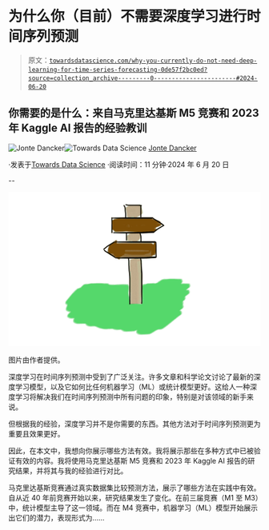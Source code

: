 # 为什么你（目前）不需要深度学习进行时间序列预测

> 原文：[`towardsdatascience.com/why-you-currently-do-not-need-deep-learning-for-time-series-forecasting-0de57f2bc0ed?source=collection_archive---------0-----------------------#2024-06-20`](https://towardsdatascience.com/why-you-currently-do-not-need-deep-learning-for-time-series-forecasting-0de57f2bc0ed?source=collection_archive---------0-----------------------#2024-06-20)

## 你需要的是什么：来自马克里达基斯 M5 竞赛和 2023 年 Kaggle AI 报告的经验教训

[](https://medium.com/@jodancker?source=post_page---byline--0de57f2bc0ed--------------------------------)![Jonte Dancker](https://medium.com/@jodancker?source=post_page---byline--0de57f2bc0ed--------------------------------)[](https://towardsdatascience.com/?source=post_page---byline--0de57f2bc0ed--------------------------------)![Towards Data Science](https://towardsdatascience.com/?source=post_page---byline--0de57f2bc0ed--------------------------------) [Jonte Dancker](https://medium.com/@jodancker?source=post_page---byline--0de57f2bc0ed--------------------------------)

·发表于[Towards Data Science](https://towardsdatascience.com/?source=post_page---byline--0de57f2bc0ed--------------------------------) ·阅读时间：11 分钟·2024 年 6 月 20 日

--

![](img/2aaf1b5c74707730a64776d5915bb4c4.png)

图片由作者提供。

深度学习在时间序列预测中受到了广泛关注。许多文章和科学论文讨论了最新的深度学习模型，以及它如何比任何机器学习（ML）或统计模型更好。这给人一种深度学习将解决我们在时间序列预测中所有问题的印象，特别是对该领域的新手来说。

但根据我的经验，深度学习并不是你需要的东西。其他方法对于时间序列预测更为重要且效果更好。

因此，在本文中，我想向你展示哪些方法有效。我将展示那些在多种方式中已被验证有效的内容。我将使用马克里达基斯 M5 竞赛和 2023 年 Kaggle AI 报告的研究结果，并将其与我的经验进行对比。

马克里达基斯竞赛通过真实数据集比较预测方法，展示了哪些方法在实践中有效。自从近 40 年前竞赛开始以来，研究结果发生了变化。在前三届竞赛（M1 至 M3）中，统计模型主导了这一领域。而在 M4 竞赛中，机器学习（ML）模型开始展示出它们的潜力，表现形式为……
